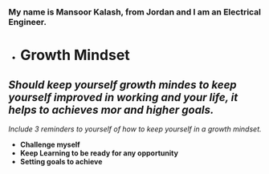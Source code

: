 
### My name is Mansoor Kalash, from Jordan and I am an Electrical Engineer.

- # Growth Mindset
 ## ***Should keep yourself growth mindes to keep yourself improved in working and your life, it helps to achieves mor and higher goals.***

 _Include 3 reminders to yourself of how to keep yourself in a growth mindset._
- **Challenge myself**
- **Keep Learning to be ready for any opportunity**
- **Setting goals to achieve**


